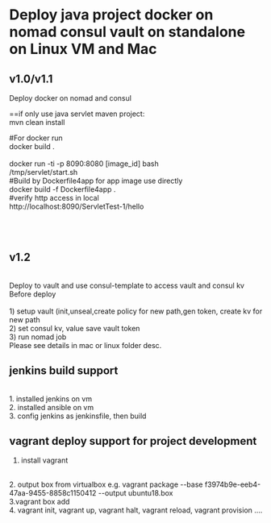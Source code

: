 

# Deploy java project docker on nomad consul vault on standalone on Linux VM and Mac 


## v1.0/v1.1   
Deploy docker on nomad and consul

==if only use java servlet maven project:  
mvn clean install  <br>

#For docker run 
<br>docker build .  
<br>
docker run -ti -p 8090:8080 [image_id] bash
<br>
/tmp/servlet/start.sh
<br>
#Build by Dockerfile4app for app image use directly
<br>
docker build -f Dockerfile4app .
<br>
#verify http access in local
<br>
http://localhost:8090/ServletTest-1/hello
<br>
<br>
<br>
<br>
## v1.2
<br>
Deploy to vault and use consul-template to access vault and consul kv
<br>
Before deploy
<br>
<br>
1) setup vault (init,unseal,create policy for new path,gen token, create kv for new path
<br>
2) set consul kv, value save vault token
<br>
3) run nomad job
<br>
Please see details in mac or linux folder desc.
<br>

## jenkins build support 
<br>
1. installed jenkins on vm
<br>
2. installed ansible on vm
<br>
3. config jenkins as jenkinsfile, then build 
<br>

## vagrant deploy support for project development
1. install vagrant
<br>
2. output box from virtualbox e.g. vagrant package --base f3974b9e-eeb4-47aa-9455-8858c1150412 --output ubuntu18.box
<br>
3.vagrant box add
<br>
4. vagrant init, vagrant up, vagrant halt, vagrant reload, vagrant provision ....
<br>









